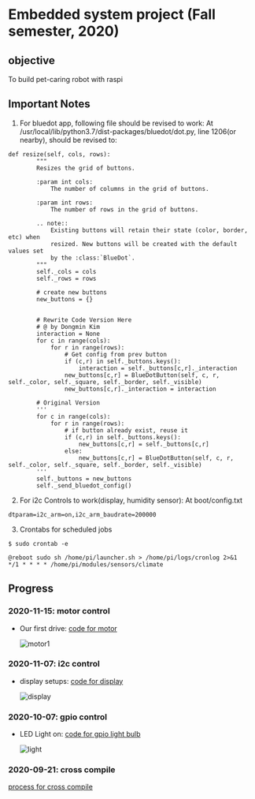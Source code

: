 # Embedded system project (Fall semester, 2020)

## objective
To build pet-caring robot with raspi

## Important Notes
1. For bluedot app, following file should be revised to work:
At /usr/local/lib/python3.7/dist-packages/bluedot/dot.py, line 1206(or nearby), should be revised to:
```
def resize(self, cols, rows):
        """
        Resizes the grid of buttons. 

        :param int cols:
            The number of columns in the grid of buttons.

        :param int rows:
            The number of rows in the grid of buttons.

        .. note::
            Existing buttons will retain their state (color, border, etc) when 
            resized. New buttons will be created with the default values set 
            by the :class:`BlueDot`.
        """
        self._cols = cols
        self._rows = rows        

        # create new buttons
        new_buttons = {}
        

        # Rewrite Code Version Here
        # @ by Dongmin Kim
        interaction = None
        for c in range(cols):
            for r in range(rows):
                # Get config from prev button
                if (c,r) in self._buttons.keys():
                    interaction = self._buttons[c,r]._interaction
                new_buttons[c,r] = BlueDotButton(self, c, r, self._color, self._square, self._border, self._visible)
                new_buttons[c,r]._interaction = interaction

        # Original Version
        '''
        for c in range(cols):
            for r in range(rows):
                # if button already exist, reuse it
                if (c,r) in self._buttons.keys():
                    new_buttons[c,r] = self._buttons[c,r]
                else:
                    new_buttons[c,r] = BlueDotButton(self, c, r, self._color, self._square, self._border, self._visible)
        '''
        self._buttons = new_buttons
        self._send_bluedot_config()

```

2. For i2c Controls to work(display, humidity sensor):
At boot/config.txt
```
dtparam=i2c_arm=on,i2c_arm_baudrate=200000
```

3. Crontabs for scheduled jobs
```
$ sudo crontab -e

@reboot sudo sh /home/pi/launcher.sh > /home/pi/logs/cronlog 2>&1
*/1 * * * * /home/pi/modules/sensors/climate

```


## Progress

### 2020-11-15: motor control
- Our first drive: [code for motor](./modules/motor.py)  
  
  ![motor1](./imgs/motor.gif)

### 2020-11-07: i2c control
- display setups: [code for display](./i2c/display_main.c)
  
  ![display](./imgs/display.gif)

### 2020-10-07: gpio control
- LED Light on: [code for gpio light bulb](./gpio_control/gpio.c)
  
  ![light](./imgs/light.gif)

### 2020-09-21: cross compile
[process for cross compile](https://dongminkim0220.github.io/posts/cross-compile/)
